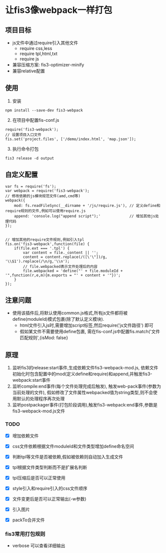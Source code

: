 # 让fis3像webpack一样打包

## 项目目标
* js文件中通过require引入其他文件
    - require css,less
    - require tpl,html,txt
    - require js
* 兼容压缩方案: fis3-optimizer-minify
* 兼容relative配置

## 使用
1. 安装
```
npm install --save-dev fis3-webpack
```
2. 在项目中配置fis-conf.js
```
require('fis3-webpack');
// 设置项目入口文件
fis.set('project.files', ['/demo/index.html', 'map.json']);
```
3. 执行命令打包
```
fis3 release -d output
```


## 自定义配置
```
var fs = require('fs');
var webpack = require('fis3-webpack');
// 修改依赖的js模块规范文件(amd,cmd等)
webpack({
    mod: fs.readFileSync(__dirname + '/js/require.js'), // 定义define和require规则的文件,例如可以使用require.js
    append: 'console.log("append script");'             // 增加其他js处理代码
});


// 增加其他的require文件规则,例如引入tpl
fis.on('fis3-webpack',function(file) {
    if(file.ext === '.tpl') {
        var content = file._content || '';
        content = content.replace(/([\'\"])/g, '\\$1').replace(/\n/g,'\\n');
        // file.webpacked表示文件处理后的内容
        file.webpacked = 'define("' + file.moduleId + '",function(r,e,m){m.exports = "' + content + '"})';
    }
});
```


## 注意问题
* 使用该插件后,将默认使用common.js格式,所有js文件都将被define(moduleId)模式包裹(除了默认定义模块).
    - html文件引入js时,需要增加script标签,然后require('js文件路径') 即可
    - 假如某文件不需要使用define包裹, 需在fis-conf.js中配置fis.match('文件匹配规则',{isMod: false}



## 原理
1. 监听fis3的release:start事件,生成依赖文件fis3-webpack-mod.js, 依赖文件初始化时包含配置中的mod(定义define和require)和append,并触发fis3-webpack:start事件
2. 监听compile:end事件(每个文件处理完成后触发), 触发web-pack事件(参数为当前处理的文件), 假如修改了文件属性webpacked值为string类型,则不会使用默认的处理程序再次处理
3. 监听postpackager事件(打包阶段调用),触发fis3-webpack:end事件,参数是fis3-webpack-mod.js文件



### TODO
* [x] 增加依赖文件
* [x] css文件依赖根据文件moduleId和文件类型增加define命名空间
* [x] 判断tpl等文件是否被依赖,假如被依赖则自动加入生成文件
* [x] tpl根据文件类型判断而不是扩展名判断
* [x] tpl压缩后是否可以正常使用
* [x] style引入和require引入的css文件顺序
* [x] 文件变更后是否可以正常输出(-w参数)
* [x] 引入图片
* [x] packTo合并文件


### fis3常用打包规则
* verbose 可以查看详细输出